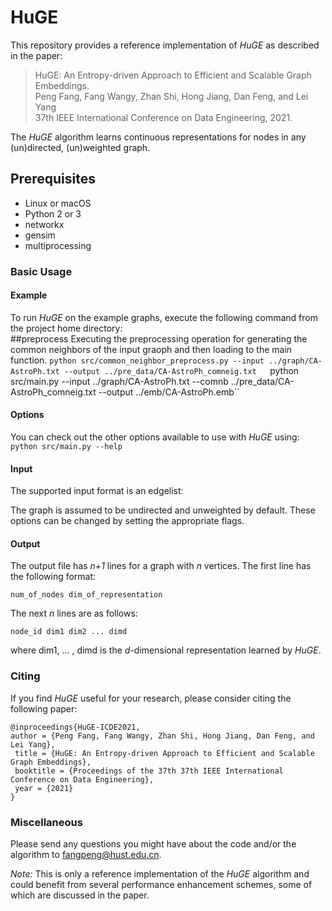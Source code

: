 # HuGE

This repository provides a reference implementation of *HuGE* as described in the paper:<br>
> HuGE: An Entropy-driven Approach to Efficient and Scalable Graph Embeddings.<br>
> Peng Fang, Fang Wangy, Zhan Shi, Hong Jiang, Dan Feng, and Lei Yang <br>
> 37th IEEE International Conference on Data Engineering, 2021.<br>
> <Insert paper link>

The *HuGE* algorithm learns continuous representations for nodes in any (un)directed, (un)weighted graph. 

## Prerequisites

- Linux or macOS
- Python 2 or 3
- networkx
- gensim
- multiprocessing

### Basic Usage

#### Example
To run *HuGE* on the example graphs, execute the following command from the project home directory:<br/>
##preprocess
Executing the preprocessing operation for generating the common neighbors of the input graoph and then loading to the main function.
    ``python src/common_neighbor_preprocess.py --input ../graph/CA-AstroPh.txt --output ../pre_data/CA-AstroPh_comneig.txt  
	``python src/main.py --input ../graph/CA-AstroPh.txt --comnb ../pre_data/CA-AstroPh_comneig.txt --output ../emb/CA-AstroPh.emb``

#### Options
You can check out the other options available to use with *HuGE* using:<br/>
	``python src/main.py --help``

#### Input
The supported input format is an edgelist:
		
The graph is assumed to be undirected and unweighted by default. These options can be changed by setting the appropriate flags.

#### Output
The output file has *n+1* lines for a graph with *n* vertices. 
The first line has the following format:

	num_of_nodes dim_of_representation

The next *n* lines are as follows:
	
	node_id dim1 dim2 ... dimd

where dim1, ... , dimd is the *d*-dimensional representation learned by *HuGE*.

### Citing
If you find *HuGE* useful for your research, please consider citing the following paper:

	@inproceedings{HuGE-ICDE2021,
	author = {Peng Fang, Fang Wangy, Zhan Shi, Hong Jiang, Dan Feng, and Lei Yang},
	 title = {HuGE: An Entropy-driven Approach to Efficient and Scalable Graph Embeddings},
	 booktitle = {Proceedings of the 37th 37th IEEE International Conference on Data Engineering},
	 year = {2021}
	}


### Miscellaneous

Please send any questions you might have about the code and/or the algorithm to <fangpeng@hust.edu.cn>.

*Note:* This is only a reference implementation of the *HuGE* algorithm and could benefit from several performance enhancement schemes, some of which are discussed in the paper.
